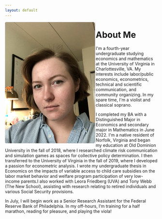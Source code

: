 ```yaml
---
layout: default
---
```


<p><img src="face.png" alt="madison" style="float:left;width:300px;height:400px;">

<h1>About Me</h1>

<p>I'm a fourth-year undergraduate studying economics and mathematics at the University of Virginia in Charlottesville, VA. My interests include labor/public economics, econometrics, technical and scientific communication, and community organizing. In my spare time, I'm a violist and classical soprano.</p>
<p>
I completed my BA with a Distinguished Major in Economics and secondary major in Mathematics in June 2022. I'm a native resident of Norfolk, Virginia and began my education at Old Dominion University in the fall of 2018, where I researched climate risk communication and simulation games as spaces for collective policy determination. I then transferred to the University of Virginia in the fall of 2019, where I developed a passion for econometric analysis.
I wrote my undergraduate thesis in Economics on the impacts of variable access to child care subsidies on the labor market behavior and welfare program participation of very low-income parents.I also worked with Leora Friedberg (UVA) and Tony Webb (The New School), assisting with research relating to retired individuals and various Social Security provisions. 
</p>

<p>In July, I will begin work as a Senior Research Assistant for the Federal Reserve Bank of Philadelphia.
In my off-hours, I’m training for a half marathon, reading for pleasure, and playing the viola! </p>
